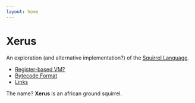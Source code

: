 ```yaml
---
layout: home
---
```


# Xerus

An exploration (and alternative implementation?) of the [Squirrel Language](http://squirrel-lang.org).

- [Register-based VM?](squirrel/stack-or-register-based-vm)
- [Bytecode Format](squirrel/bytecode)
- [Links](squirrel/links)

The name? **Xerus** is an african ground squirrel.
